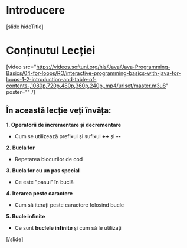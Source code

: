 # Introducere
[slide hideTitle]

# Conținutul Lecției

[video src="https://videos.softuni.org/hls/Java/Java-Programming-Basics/04-for-loops/RO/interactive-programming-basics-with-java-for-loops-1-2-introduction-and-table-of-contents-,1080p,720p,480p,360p,240p,.mp4/urlset/master.m3u8" poster="" /]

## În această lecție veți învăța:

**1. Operatorii de incrementare și decrementare**

- Cum se utilizează prefixul și sufixul **++** și **--**

**2. Bucla for**

- Repetarea blocurilor de cod

**3. Bucla for cu un pas special**

- Ce este "pasul" în buclă

**4. Iterarea peste caractere**

- Cum să iterați peste caractere folosind bucle

**5. Bucle infinite**

- Ce sunt **buclele infinite** și cum să le utilizați

[/slide]
